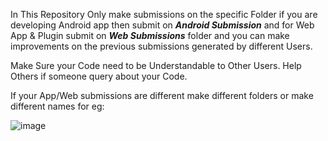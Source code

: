In This Repository Only make submissions on the specific Folder if you are developing Android app then submit on ***Android Submission*** and for Web App & Plugin submit on ***Web Submissions*** folder
and you can make improvements on the previous submissions generated by different Users.

Make Sure your Code need to be Understandable to Other Users.
Help Others if someone query about your Code.

If your App/Web submissions are different make different folders or make different names for eg:

![image](https://user-images.githubusercontent.com/72245266/193453434-7a7da470-9031-429f-b4cc-b9d401e3ae42.png)
